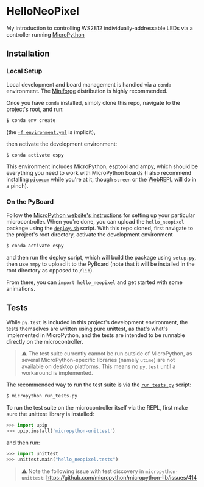 # HelloNeoPixel

My introduction to controlling WS2812 individually-addressable
LEDs via a controller running [MicroPython](https://micropython.org/)

## Installation

### Local Setup

Local development and board management is handled via a `conda` environment.
The [Miniforge](https://github.com/conda-forge/miniforge) distribution is highly recommended.

Once you have `conda` installed, simply clone this repo, navigate to the project's root, and run:

```bash
$ conda env create
```

(the [`-f environment.yml`](environment.yml) is implicit),

then activate the development environment:

```bash
$ conda activate espy
```

This environment includes MicroPython, esptool and ampy, which should be everything you need to
work with MicroPython boards (I also recommend installing 
[`picocom`](https://github.com/npat-efault/picocom) while you're at it, though `screen` or the
[WebREPL](http://micropython.org/webrepl) will do in a pinch).

### On the PyBoard

Follow the
[MicroPython website's instructions](http://docs.micropython.org/en/latest/pyboard/quickref.html)
for setting up your particular microcontroller. When you're done, you can upload the
`hello_neopixel` package using the [`deploy.sh`](deploy.sh) script. With this repo cloned,
first navigate to the project's root directory, activate the development environment

```bash
$ conda activate espy
```

and then run the deploy script, which will build the package using `setup.py`, then use `ampy`
to upload it to the PyBoard (note that it will be installed in the root directory as opposed to
`/lib`).

From there, you can `import hello_neopixel` and get started with some animations.

## Tests

While `py.test` is included in this project's development
environment, the tests themselves are written using pure unittest,
as that's what's implemented in MicroPython, and the tests are intended
to be runnable directly on the microcontroller.

> :warning: The test suite currently cannot be run outside of MicroPython,
> as several MicroPython-specific libraries (namely `utime`) are not available
> on desktop platforms. This means no `py.test` until a workaround is implemented.

The recommended way to run the test suite is via the [`run_tests.py`](run_tests.py) script:

```bash
$ micropython run_tests.py
```

To run the test suite on the microcontroller itself via the REPL, first make sure the
unittest library is installed:

```python
>>> import upip
>>> upip.install('micropython-unittest')
```

and then run:

```python
>>> import unittest
>>> unittest.main("hello_neopixel.tests")
```

> :warning: Note the following issue with test discovery in `micropython-unittest`:
> https://github.com/micropython/micropython-lib/issues/414

